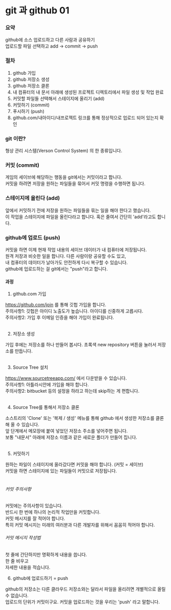 # git 과 github 01

### 요약

github에 소스 업로드하고 다른 사람과 공유하기 <br/>
업로드할 파일 선택하고 add -> commit -> push <br/>

### 절차

1. github 가입 <br/>
2. github 저장소 생성 <br/>
3. github 저장소 클론 <br/>
4. 내 컴퓨터의 내 문서 아래에 생성된 프로젝트 디렉토리에서 파일 생성 및 작업 완료 <br/>
5. 커밋할 파일들 선택해서 스테이지에 올리기 (add) <br/>
6. 커밋하기 (commit) <br/>
7. 푸시하기 (push) <br/>
8. github.com/내아이디/내프로젝트 링크를 통해 정상적으로 업로드 되어 있는지 확인 <br/>

### git 이란?

형상 관리 시스템(Verson Control System) 의 한 종류입니다.

### 커밋 (commit)

게임의 세이브에 해당하는 행동을 git에서는 커밋이라고 합니다. <br/>
커밋을 하려면 저장을 원하는 파일들을 묶어서 커밋 명령을 수행하면 됩니다.

### 스테이지에 올린다 (add)

앞에서 커밋하기 전에 저장을 원하는 파일들을 묶는 일을 해야 한다고 했습니다. <br/>
이 작업을 스테이지에 파일을 올린다라고 합니다. 혹은 줄여서 간단히 'add'라고도 합니다.

### github에 업로드 (push)

커밋을 하면 이제 현재 작업 내용의 세이브 데이터가 내 컴퓨터에 저장됩니다. <br/>
원격 저장과 비슷한 일을 합니다. 다른 사람이랑 공유할 수도 있고, <br/>
내 컴퓨터의 데이터가 날아가도 안전하게 다시 복구할 수 있습니다. <br/>
github에 업로드하는 걸 git에서는 "push"라고 합니다.

#### 과정

1. github.com 가입 <br/>

https://github.com/join 를 통해 깃헙 가입을 합니다. <br/>
주의사항1: 깃헙은 아이디 노출도가 높습니다. 아이디를 신중하게 고릅시다. <br/>
주의사항2: 가입 후 이메일 인증을 해야 가입이 완료됩니다.<br/><br/>

2. 저장소 생성 <br/>

가입 후에는 저장소를 하나 만들어 봅시다. 초록색 new repository 버튼을 눌러서 저장소를 만듭니다. <br/><br/>

3. Source Tree 설치 <br/>

https://www.sourcetreeapp.com/ 에서 다운받을 수 있습니다. <br/>
주의사항1: 아틀라시안에 가입을 해야 합니다. <br/>
주의사항2: bitbucket 등의 설정을 하라고 하는데 skip하는 게 편합니다. <br/><br/>

4. Source Tree를 통해서 저장소 클론 <br/>

소스트리의 'Clone' 또는 '복제 / 생성' 메뉴를 통해 github 에서 생성한 저장소를 클론해 올 수 있습니다. <br/>
앞 단계에서 메모장에 붙여 넣었던 저장소 주소를 넣어주면 됩니다. <br/>
보통 "내문서" 아래에 저장소 이름과 같은 새로운 폴더가 만들어 집니다. <br/><br/>

5. 커밋하기 <br/>

원하는 파일이 스테이지에 올라갔다면 커밋을 해야 합니다. (커밋 = 세이브) <br/>
커밋을 하면 스테이지에 있는 파일들이 커밋으로 저장됩니다. <br/><br/>

###### 커밋 주의사항

커밋에는 주의사항이 있습니다. <br/>
반드시 한 번에 하나의 논리적 작업만을 커밋합니다. <br/>
커밋 메시지를 잘 적어야 합니다. <br/>
특히 커밋 메시지는 미래의 여러분과 다른 개발자를 위해서 꼼꼼히 적어야 합니다. <br/>

###### 커밋 메시지 작성법

첫 줄에 간단하지만 명확하게 내용을 씁니다. <br/>
한 줄 비우고 <br/>
자세한 내용을 적습니다. <br/>

6. github에 업로드하기 = push <br/>

github의 저장소는 다른 클라우드 저장소와는 달라서 파일을 올리려면 개별적으로 올릴 수 없습니다. <br/>
업로드의 단위가 커밋이구요. 커밋을 업로드하는 것을 우리는 'push' 라고 말합니다. <br/><br/>
